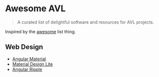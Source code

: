# Awesome AVL

> A curated list of delightful software and resources for AVL projects.

Inspired by the [awesome](https://github.com/sindresorhus/awesome) list thing.


## Web Design

- [Angular Material](https://material.angularjs.org)
- [Material Design Lite](http://www.getmdl.io/)
- [Angular Ripple](https://github.com/nelsoncash/angular-ripple)
